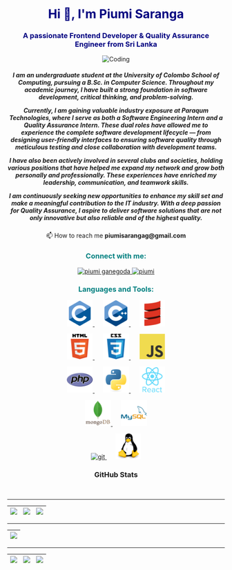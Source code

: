 <h1 align="center" style="color: #000080">Hi 👋, I'm Piumi Saranga</h1>
<h3 align="center" style="color: #000080">A passionate Frontend Developer & Quality Assurance Engineer from Sri Lanka</h3>


<p align="center">
    <img alt="Coding" class="img" width="400" src="https://images.lemonly.com/wp-content/uploads/2018/08/07150313/Homebase_Thumb_v01.gif">
</p>



<h5 align="center">I am an undergraduate student at the University of Colombo School of Computing, pursuing a B.Sc. in Computer Science. Throughout my academic journey, I have built a strong foundation in software development, critical thinking, and problem-solving.

Currently, I am gaining valuable industry exposure at Paraqum Technologies, where I serve as both a Software Engineering Intern and a Quality Assurance Intern. These dual roles have allowed me to experience the complete software development lifecycle — from designing user-friendly interfaces to ensuring software quality through meticulous testing and close collaboration with development teams.

I have also been actively involved in several clubs and societies, holding various positions that have helped me expand my network and grow both personally and professionally. These experiences have enriched my leadership, communication, and teamwork skills.

I am continuously seeking new opportunities to enhance my skill set and make a meaningful contribution to the IT industry. With a deep passion for Quality Assurance, I aspire to deliver software solutions that are not only innovative but also reliable and of the highest quality.</h5>

<p align="center">📫 How to reach me <strong>piumisarangag@gmail.com</strong></p>

<h3 align="center" style="color: #008080">Connect with me:</h3>

<p align="center">
  <a href="https://linkedin.com/in/www.linkedin.com/in/Piumi Saranga Ganegoda" target="blank">
    <img src="https://raw.githubusercontent.com/rahuldkjain/github-profile-readme-generator/master/src/images/icons/Social/linked-in-alt.svg" alt="piumi ganegoda" height="30" width="40" />
  </a>
  <a href="https://fb.com/piumi" target="blank">
    <img src="https://raw.githubusercontent.com/rahuldkjain/github-profile-readme-generator/master/src/images/icons/Social/facebook.svg" alt="piumi" height="30" width="40" />
  </a>
</p>

<h3 align="center" style="color: #008080">Languages and Tools:</h3>

<p align="center">
  <a href="https://www.cprogramming.com/" target="_blank" rel="noreferrer">
    <img src="https://raw.githubusercontent.com/devicons/devicon/master/icons/c/c-original.svg" alt="c" width="60" height="60"/>
  </a>&nbsp;&nbsp;&nbsp;&nbsp;
  <a href="https://www.w3schools.com/cpp/" target="_blank" rel="noreferrer">
    <img src="https://raw.githubusercontent.com/devicons/devicon/master/icons/cplusplus/cplusplus-original.svg" alt="cplusplus" width="60" height="60"/>
  </a>&nbsp;&nbsp;&nbsp;&nbsp;
  <a href="https://www.scala-lang.org" target="_blank" rel="noreferrer">
    <img src="https://raw.githubusercontent.com/devicons/devicon/master/icons/scala/scala-original.svg" alt="scala" width="60" height="60"/>
  </a>
</p>

<p align="center">
  <a href="https://www.w3schools.com/html/" target="_blank" rel="noreferrer">
    <img src="https://raw.githubusercontent.com/devicons/devicon/master/icons/html5/html5-original-wordmark.svg" alt="html5" width="60" height="60"/>
  </a>&nbsp;&nbsp;&nbsp;&nbsp;
  <a href="https://www.w3schools.com/css/" target="_blank" rel="noreferrer">
    <img src="https://raw.githubusercontent.com/devicons/devicon/master/icons/css3/css3-original-wordmark.svg" alt="css3" width="60" height="60"/>
  </a>&nbsp;&nbsp;&nbsp;&nbsp;
  <a href="https://developer.mozilla.org/en-US/docs/Web/JavaScript" target="_blank" rel="noreferrer">
    <img src="https://raw.githubusercontent.com/devicons/devicon/master/icons/javascript/javascript-original.svg" alt="javascript" width="60" height="60"/>
  </a>
</p>

<p align="center">
  <a href="https://www.php.net" target="_blank" rel="noreferrer">
    <img src="https://raw.githubusercontent.com/devicons/devicon/master/icons/php/php-original.svg" alt="php" width="60" height="60"/>
  </a>&nbsp;&nbsp;&nbsp;&nbsp;
  <a href="https://www.python.org" target="_blank" rel="noreferrer">
    <img src="https://raw.githubusercontent.com/devicons/devicon/master/icons/python/python-original.svg" alt="python" width="60" height="60"/>
  </a>&nbsp;&nbsp;&nbsp;&nbsp;
  <a href="https://www.reactjs.org/" target="_blank" rel="noreferrer">
    <img src="https://raw.githubusercontent.com/devicons/devicon/master/icons/react/react-original-wordmark.svg" alt="react" width="60" height="60"/>
  </a>
</p>

<p align="center">
  <a href="https://www.mongodb.com/" target="_blank" rel="noreferrer">
    <img src="https://raw.githubusercontent.com/devicons/devicon/master/icons/mongodb/mongodb-original-wordmark.svg" alt="mongodb" width="60" height="60"/>
  </a>&nbsp;&nbsp;&nbsp;&nbsp;
  <a href="https://www.mysql.com/" target="_blank" rel="noreferrer">
    <img src="https://raw.githubusercontent.com/devicons/devicon/master/icons/mysql/mysql-original-wordmark.svg" alt="mysql" width="60" height="60"/>
  </a>
</p>

<p align="center">
  <a href="https://www.vectorlogo.zone/logos/git-scm/git-scm-icon.svg" target="_blank" rel="noreferrer">
    <img src="https://www.vectorlogo.zone/logos/git-scm/git-scm-icon.svg" alt="git" width="60" height="60"/>
  </a>&nbsp;&nbsp;&nbsp;&nbsp;
  <a href="https://raw.githubusercontent.com/devicons/devicon/master/icons/linux/linux-original.svg" target="_blank" rel="noreferrer">
    <img src="https://raw.githubusercontent.com/devicons/devicon/master/icons/linux/linux-original.svg" alt="linux" width="60" height="60"/>
  </a>
</p>


<h3 align="center">GitHub Stats</h3>
<div id="badges" align="center">
<img src="https://komarev.com/ghpvc/?username=ps-ganegoda&style=flat-square&color=blue" alt=""/>
</div>


---
|![](https://github-profile-summary-cards.vercel.app/api/cards/stats?username=ps-ganegoda&theme=github_dark)|![](https://github-profile-summary-cards.vercel.app/api/cards/productive-time?username=ps-ganegoda&theme=github_dark)|![](https://github-readme-streak-stats.herokuapp.com?user=ps-ganegoda&theme=dark&border_radius=7&currStreakLabel=0A7BDD&ring=8BDD6D&background=00000002&fire=077BDD&border=3A3A3A&stroke=3A3A3A)|
|---|---|---|

---
|[![](https://github-readme-activity-graph.vercel.app/graph?username=ps-ganegoda&theme=github-compact)](https://github.com/ps-ganegoda/github-readme-activity-graph)|
|---|

  ---
  |![](https://github-profile-summary-cards.vercel.app/api/cards/profile-details?username=ps-ganegoda&theme=github_dark)|![](http://github-profile-summary-cards.vercel.app/api/cards/repos-per-language?username=ps-ganegoda&theme=github_dark)|![](http://github-profile-summary-cards.vercel.app/api/cards/most-commit-language?username=ps-ganegoda&theme=github_dark)|
  |---|---|---|

</div>
